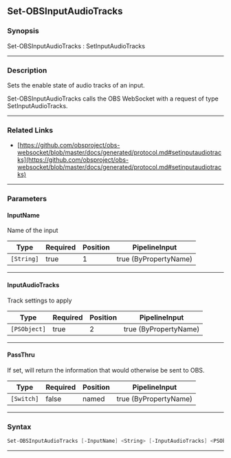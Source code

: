 Set-OBSInputAudioTracks
-----------------------
### Synopsis
Set-OBSInputAudioTracks : SetInputAudioTracks

---
### Description

Sets the enable state of audio tracks of an input.


Set-OBSInputAudioTracks calls the OBS WebSocket with a request of type SetInputAudioTracks.

---
### Related Links
* [https://github.com/obsproject/obs-websocket/blob/master/docs/generated/protocol.md#setinputaudiotracks](https://github.com/obsproject/obs-websocket/blob/master/docs/generated/protocol.md#setinputaudiotracks)



---
### Parameters
#### **InputName**

Name of the input






|Type      |Required|Position|PipelineInput        |
|----------|--------|--------|---------------------|
|`[String]`|true    |1       |true (ByPropertyName)|



---
#### **InputAudioTracks**

Track settings to apply






|Type        |Required|Position|PipelineInput        |
|------------|--------|--------|---------------------|
|`[PSObject]`|true    |2       |true (ByPropertyName)|



---
#### **PassThru**

If set, will return the information that would otherwise be sent to OBS.






|Type      |Required|Position|PipelineInput        |
|----------|--------|--------|---------------------|
|`[Switch]`|false   |named   |true (ByPropertyName)|



---
### Syntax
```PowerShell
Set-OBSInputAudioTracks [-InputName] <String> [-InputAudioTracks] <PSObject> [-PassThru] [<CommonParameters>]
```
---
